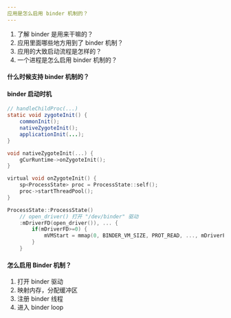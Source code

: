```yaml
---
应用是怎么启用 binder 机制的？
---
```


1. 了解 binder 是用来干嘛的？
2. 应用里面哪些地方用到了 binder 机制？
3. 应用的大致启动流程是怎样的？
4. 一个进程是怎么启用 binder 机制的？

#### 什么时候支持 binder 机制的？

#### binder 启动时机

```java
// handleChildProc(...)
static void zygoteInit() {
	commonInit();
	nativeZygoteInit();
	applicationInit(...);
}
```

```c
void nativeZygoteInit(...) {
	gCurRuntime->onZygoteInit();
}
```

```c
virtual void onZygoteInit() {
	sp<ProcessState> proc = ProcessState::self();
	proc->startThreadPool();
}
```

```c
ProcessState::ProcessState()
    // open_driver() 打开 "/dev/binder" 驱动
	:mDriverFD(open_driver()), ... {
		if(mDriverFD>=0) {
			mVMStart = mmap(0, BINDER_VM_SIZE, PROT_READ, ..., mDriverFD, 0);
		}
	}
```

#### 怎么启用 Binder 机制？

1. 打开 binder 驱动
2. 映射内存，分配缓冲区
3. 注册 binder 线程
4. 进入 binder loop

